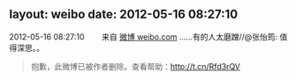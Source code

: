 layout: weibo
date: 2012-05-16 08:27:10
---
<meta name="referrer" content="no-referrer" />

2012-05-16 08:27:10  &nbsp;&nbsp;&nbsp;&nbsp;&nbsp;&nbsp; 来自 <a href="http://weibo.com/" rel="nofollow">微博 weibo.com</a>
……有的人太磨蹭//@张怡筠: 值得深思。。
>  抱歉，此微博已被作者删除。查看帮助：http://t.cn/Rfd3rQV
